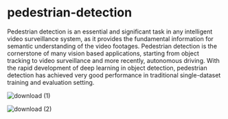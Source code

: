 # pedestrian-detection
Pedestrian detection is an essential and significant task in any intelligent video surveillance system, as it provides the fundamental information for semantic understanding of the video footages.
Pedestrian detection is the cornerstone of many vision based applications, starting from object tracking to video surveillance and more recently, autonomous driving. With the rapid development of deep learning in object detection, pedestrian detection has achieved very good performance in traditional single-dataset training and evaluation setting.

![download (1)](https://github.com/satya6426/pedestrian-detection/assets/95012832/d70d8736-9b16-4b2f-b34e-0559e7617a40)

![download (2)](https://github.com/satya6426/pedestrian-detection/assets/95012832/b7c0d9f5-d63c-4039-8dd0-282832c36e0a)
